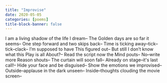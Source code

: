 ```yaml
---
title: "Improvise"
date: 2020-05-05
categories: [poems]
title-block-banner: false
---
```

I am a living shadow of the life I dream–
The Golden days are so far it seems–
One step forward and two skips back–
Time is ticking away–tick–tick–clack–
I’m supposed to have This figured out–
But still I don’t know what this Play is all About?–
Read the script now the Mind pouts–
No–write more Reason shouts–
The curtain will soon fall–
Already on stage–it's last call!–
Hide your face and be disguised–
Show the emotions we improvised–
Outside–applause in the dark unseen–
Inside–thoughts clouding the movie screen–
